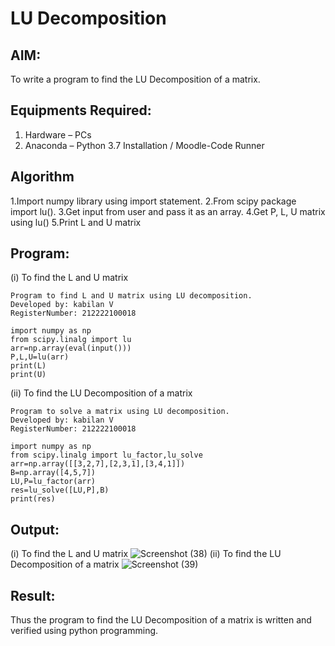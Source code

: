 # LU Decomposition 

## AIM:
To write a program to find the LU Decomposition of a matrix.

## Equipments Required:
1. Hardware – PCs
2. Anaconda – Python 3.7 Installation / Moodle-Code Runner

## Algorithm
1.Import numpy library using import statement.
2.From scipy package import lu().
3.Get input from user and pass it as an array.
4.Get P, L, U matrix using lu()
5.Print L and U matrix

## Program:
(i) To find the L and U matrix
```
Program to find L and U matrix using LU decomposition.
Developed by: kabilan V
RegisterNumber: 212222100018

import numpy as np
from scipy.linalg import lu
arr=np.array(eval(input()))
P,L,U=lu(arr)
print(L)
print(U)
```
(ii) To find the LU Decomposition of a matrix
```
Program to solve a matrix using LU decomposition.
Developed by: kabilan V
RegisterNumber: 212222100018

import numpy as np
from scipy.linalg import lu_factor,lu_solve
arr=np.array([[3,2,7],[2,3,1],[3,4,1]])
B=np.array([4,5,7])
LU,P=lu_factor(arr)
res=lu_solve([LU,P],B)
print(res)
```


## Output:
(i) To find the L and U matrix
![Screenshot (38)](https://github.com/kabilan22000284/LU-Decomposition/assets/123469171/1dd5ef62-43e3-4e92-b89a-6eb87373d9f9)
(ii) To find the LU Decomposition of a matrix 
![Screenshot (39)](https://github.com/kabilan22000284/LU-Decomposition/assets/123469171/8f4b40c8-43ff-48e1-a9e8-d5d33fb39f4d)




## Result:
Thus the program to find the LU Decomposition of a matrix is written and verified using python programming.

